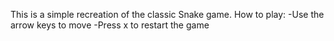 This is a simple recreation of the classic Snake game.
How to play:
-Use the arrow keys to move
-Press x to restart the game
